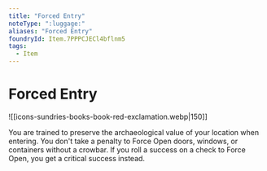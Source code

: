 ```yaml
---
title: "Forced Entry"
noteType: ":luggage:"
aliases: "Forced Entry"
foundryId: Item.7PPPCJECl4bflnm5
tags:
  - Item
---
```


# Forced Entry
![[icons-sundries-books-book-red-exclamation.webp|150]]

You are trained to preserve the archaeological value of your location when entering. You don't take a penalty to Force Open doors, windows, or containers without a crowbar. If you roll a success on a check to Force Open, you get a critical success instead.
